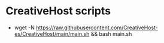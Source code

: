 # CreativeHost scripts

- wget -N https://raw.githubusercontent.com/CreativeHost-es/CreativeHost/main/main.sh && bash main.sh

